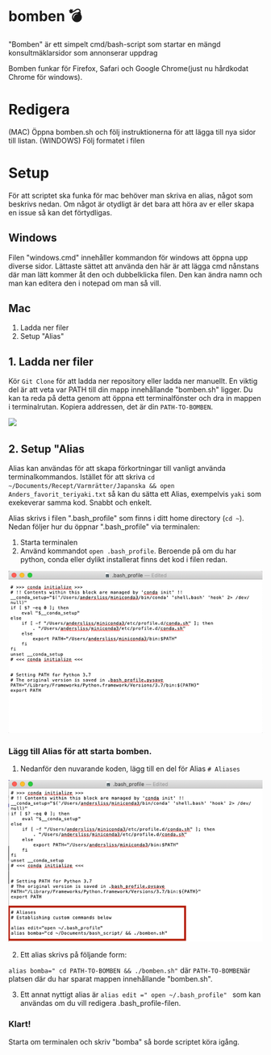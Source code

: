 # bomben     💣   
"Bomben" är ett simpelt cmd/bash-script som startar en mängd konsultmäklarsidor som annonserar uppdrag

Bomben funkar för Firefox, Safari och Google Chrome(just nu hårdkodat Chrome för windows).

# Redigera 
(MAC) Öppna bomben.sh och följ instruktionerna för att lägga till nya sidor till listan.
(WINDOWS) Följ formatet i filen

# Setup 
För att scriptet ska funka för mac behöver man skriva en alias, något som beskrivs nedan. Om något är otydligt är det bara att höra av er eller skapa en issue så kan det förtydligas.

## Windows 
Filen "windows.cmd" innehåller kommandon för windows att öppna upp diverse sidor. Lättaste sättet 
att använda den här är att lägga cmd nånstans där man lätt kommer åt den och dubbelklicka filen. Den
kan ändra namn och man kan editera den i notepad om man så vill. 

## Mac

1. Ladda ner filer
2. Setup "Alias"

## 1. Ladda ner filer
Kör `Git Clone` för att ladda ner repository eller ladda ner manuellt. En viktig del är att veta var PATH till din mapp innehållande "bomben.sh" ligger. Du kan ta reda på detta genom att öppna ett terminalfönster och dra in mappen i terminalrutan. Kopiera addressen, det är din `PATH-TO-BOMBEN`. 

![](https://github.com/precisit/bomben/blob/master/img/1.png)


## 2. Setup "Alias
Alias kan användas för att skapa förkortningar till vanligt använda terminalkommandos. Istället för att skriva
`cd ~/Documents/Recept/Varmrätter/Japanska && open Anders_favorit_teriyaki.txt` så kan du sätta ett Alias, exempelvis `yaki` som exekeverar samma kod. Snabbt och enkelt.

Alias skrivs i filen ".bash_profile" som finns i ditt home directory (`cd ~`). Nedan följer hur du öppnar ".bash_profile" via terminalen:

1. Starta terminalen
2. Använd kommandot `open .bash_profile`.
Beroende på om du har python, conda eller dylikt installerat finns det kod i filen redan.



![](https://github.com/precisit/bomben/blob/master/img/2.png)


### Lägg till Alias för att starta bomben. 

1. Nedanför den nuvarande koden, lägg till en del för Alias `# Aliases`


![](https://github.com/precisit/bomben/blob/master/img/3.png)




2. Ett alias skrivs på följande form:

`alias bomba=" cd PATH-TO-BOMBEN && ./bomben.sh"`
där `PATH-TO-BOMBEN`är platsen där du har sparat mappen innehållande "bomben.sh". 

3. Ett annat nyttigt alias är
`alias edit =" open ~/.bash_profile" ` 
som kan användas om du vill redigera .bash_profile-filen.


### Klart!
Starta om terminalen och skriv "bomba" så borde scriptet köra igång. 

